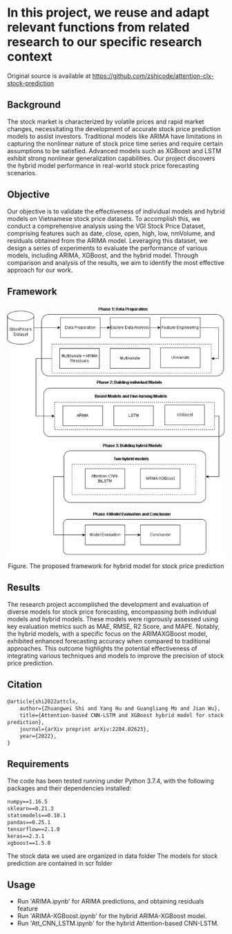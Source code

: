 # In this project, we reuse and adapt relevant functions from related research to our specific research context 
Original source is available at https://github.com/zshicode/attention-clx-stock-prediction
## Background
The stock market is characterized by volatile prices and rapid market changes, necessitating
the development of accurate stock price prediction models to assist investors. Traditional
models like ARIMA have limitations in capturing the nonlinear nature of stock price time
series and require certain assumptions to be satisfied. Advanced models such as XGBoost and LSTM exhibit strong nonlinear generalization capabilities.  Our project discovers the hybrid model performance in real-world stock price forecasting scenarios.
## Objective
Our objective is to validate the effectiveness of individual models and hybrid models on Vietnamese stock price datasets. To accomplish this, we conduct a comprehensive analysis using the VGI Stock Price
Dataset, comprising features such as date, close, open, high, low, nmVolume, and residuals
obtained from the ARIMA model. Leveraging this dataset, we design a series of
experiments to evaluate the performance of various models, including ARIMA,
XGBoost, and the hybrid model. Through comparison and analysis of the results, we aim
to identify the most effective approach for our work.
## Framework
![Screenshot](hybrid-model-framework.png)
<p align="center">Figure. The proposed framework for hybrid model for stock price prediction</p>

## Results
The research project accomplished the development and evaluation of diverse models for
stock price forecasting, encompassing both individual models and hybrid models. These
models were rigorously assessed using key evaluation metrics such as MAE, RMSE, R2
Score, and MAPE. Notably, the hybrid models, with a specific focus on the ARIMAXGBoost model, exhibited enhanced forecasting accuracy when compared to traditional approaches. This outcome highlights the potential effectiveness of integrating various
techniques and models to improve the precision of stock price prediction.
## Citation
```
@article{shi2022attclx,
    author={Zhuangwei Shi and Yang Hu and Guangliang Mo and Jian Wu},
    title={Attention-based CNN-LSTM and XGBoost hybrid model for stock prediction},
    journal={arXiv preprint arXiv:2204.02623},
    year={2022},
}
```

## Requirements

The code has been tested running under Python 3.7.4, with the following packages and their dependencies installed:
```
numpy==1.16.5
sklearn==0.21.3
statsmodels==0.10.1
pandas==0.25.1
tensorflow==2.1.0
keras==2.3.1
xgboost==1.5.0
```

The stock data we used are organized in data folder
The models for stock prediction are contained in scr folder

## Usage

- Run 'ARIMA.ipynb' for ARIMA predictions, and obtaining residuals feature
- Run 'ARIMA-XGBoost.ipynb' for the hybrid ARIMA-XGBoost model.
- Run 'Att_CNN_LSTM.ipynb' for the hybrid Attention-based CNN-LSTM.

